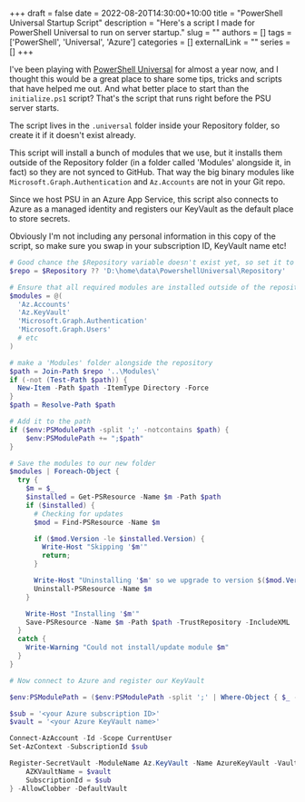 +++ 
draft = false
date = 2022-08-20T14:30:00+10:00
title = "PowerShell Universal Startup Script"
description = "Here's a script I made for PowerShell Universal to run on server startup."
slug = ""
authors = []
tags = ['PowerShell', 'Universal', 'Azure']
categories = []
externalLink = ""
series = []
+++

I've been playing with [PowerShell Universal](https://ironmansoftware.com/powershell-universal) for almost a year now, and I thought this would be a great place to share some tips, tricks and scripts that have helped me out. And what better place to start than the `initialize.ps1` script? That's the script that runs right before the PSU server starts.

The script lives in the `.universal` folder inside your Repository folder, so create it if it doesn't exist already.

<!--more--> 

This script will install a bunch of modules that we use, but it installs them outside of the Repository folder (in a folder called 'Modules' alongside it, in fact) so they are not synced to GitHub. That way the big binary modules like `Microsoft.Graph.Authentication` and `Az.Accounts` are not in your Git repo.

Since we host PSU in an Azure App Service, this script also connects to Azure as a managed identity and registers our KeyVault as the default place to store secrets.

Obviously I'm not including any personal information in this copy of the script, so make sure you swap in your subscription ID, KeyVault name etc!

```powershell
# Good chance the $Repository variable doesn't exist yet, so set it to the Repository folder just in case.
$repo = $Repository ?? 'D:\home\data\PowershellUniversal\Repository'

# Ensure that all required modules are installed outside of the repository
$modules = @(
  'Az.Accounts'
  'Az.KeyVault'
  'Microsoft.Graph.Authentication'
  'Microsoft.Graph.Users'
  # etc
)

# make a 'Modules' folder alongside the repository
$path = Join-Path $repo '..\Modules\'
if (-not (Test-Path $path)) {
  New-Item -Path $path -ItemType Directory -Force
}
$path = Resolve-Path $path

# Add it to the path
if ($env:PSModulePath -split ';' -notcontains $path) {
    $env:PSModulePath += ";$path"
}

# Save the modules to our new folder
$modules | Foreach-Object {
  try {
    $m = $_
    $installed = Get-PSResource -Name $m -Path $path
    if ($installed) {
      # Checking for updates 
      $mod = Find-PSResource -Name $m

      if ($mod.Version -le $installed.Version) {
        Write-Host "Skipping '$m'"
        return;
      }

      Write-Host "Uninstalling '$m' so we upgrade to version $($mod.Version)"
      Uninstall-PSResource -Name $m
    }

    Write-Host "Installing '$m'"
    Save-PSResource -Name $m -Path $path -TrustRepository -IncludeXML
  }
  catch {
    Write-Warning "Could not install/update module $m"
  }
}

# Now connect to Azure and register our KeyVault

$env:PSModulePath = ($env:PSModulePath -split ';' | Where-Object { $_ -notlike '*AzureResourceManager*' }) -join ';'

$sub = '<your Azure subscription ID>'
$vault = '<your Azure KeyVault name>'

Connect-AzAccount -Id -Scope CurrentUser 
Set-AzContext -SubscriptionId $sub 

Register-SecretVault -ModuleName Az.KeyVault -Name AzureKeyVault -VaultParameters @{ 
    AZKVaultName = $vault
    SubscriptionId = $sub
} -AllowClobber -DefaultVault
```

